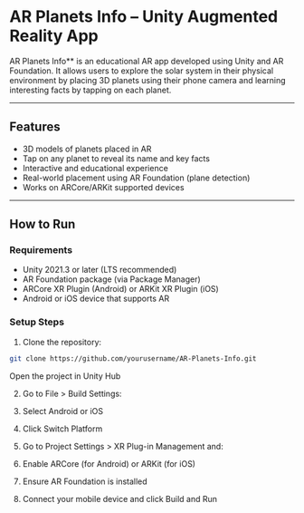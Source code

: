 # AR Planets Info – Unity Augmented Reality App

AR Planets Info** is an educational AR app developed using Unity and AR Foundation. It allows users to explore the solar system in their physical environment by placing 3D planets using their phone camera and learning interesting facts by tapping on each planet.

---

## Features

- 3D models of planets placed in AR
- Tap on any planet to reveal its name and key facts
- Interactive and educational experience
- Real-world placement using AR Foundation (plane detection)
- Works on ARCore/ARKit supported devices

---

## How to Run

### Requirements

- Unity 2021.3 or later (LTS recommended)
- AR Foundation package (via Package Manager)
- ARCore XR Plugin (Android) or ARKit XR Plugin (iOS)
- Android or iOS device that supports AR

### Setup Steps

1. Clone the repository:
```bash
git clone https://github.com/yourusername/AR-Planets-Info.git
```
Open the project in Unity Hub

2. Go to File > Build Settings:

3. Select Android or iOS

4. Click Switch Platform

5. Go to Project Settings > XR Plug-in Management and:

6. Enable ARCore (for Android) or ARKit (for iOS)

7. Ensure AR Foundation is installed

8. Connect your mobile device and click Build and Run

